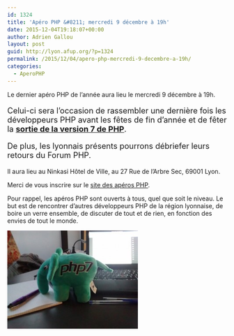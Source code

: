 ```yaml
---
id: 1324
title: 'Apéro PHP &#8211; mercredi 9 décembre à 19h'
date: 2015-12-04T19:18:07+00:00
author: Adrien Gallou
layout: post
guid: http://lyon.afup.org/?p=1324
permalink: /2015/12/04/apero-php-mercredi-9-decembre-a-19h/
categories:
  - AperoPHP
---
```

Le dernier apéro PHP de l&rsquo;année aura lieu le mercredi 9 décembre à 19h.

<p style="font-size:18px">
  Celui-ci sera l’occasion de rassembler une dernière fois les développeurs PHP avant les fêtes de fin d&rsquo;année et de fêter la <strong><a href="http://php.net/archive/2015.php#id2015-12-03-1">sortie de la version 7 de PHP</a></strong>.
</p>

<p style="font-size:18px">
  De plus, les lyonnais présents pourrons débriefer leurs retours du Forum PHP.
</p>

Il aura lieu au Ninkasi Hôtel de Ville, au 27 Rue de l&rsquo;Arbre Sec, 69001 Lyon.

Merci de vous inscrire sur le [site des apéros PHP](http://aperophp.net/376/view.html).

Pour rappel, les apéros PHP sont ouverts à tous, quel que soit le niveau. Le but est de rencontrer d’autres développeurs PHP de la région lyonnaise, de boire un verre ensemble, de discuter de tout et de rien, en fonction des envies de tout le monde.

![](/files/2015/12/CVSRO-NWsAAbe4H.jpglarge-300x225.jpeg)
